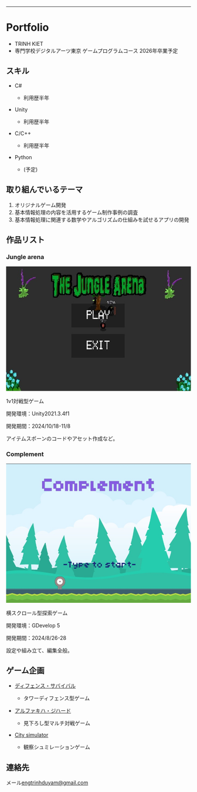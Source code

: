 
---

# Portfolio

- TRINH KIET
- 専門学校デジタルアーツ東京 ゲームプログラムコース 2026年卒業予定

## スキル
- C#
  - 利用歴半年
  
- Unity
  - 利用歴半年
  
- C/C++
  - 利用歴半年

- Python
  - (予定)
 


## 取り組んでいるテーマ
1. オリジナルゲーム開発
2. 基本情報処理の内容を活用するゲーム制作事例の調査
3. 基本情報処理に関連する数学やアルゴリズムの仕組みを試せるアプリの開発

## 作品リスト

### Jungle arena 

<img src="image/ja.jpg">

1v1対戦型ゲーム

開発環境：Unity2021.3.4f1

開発期間：2024/10/18-11/8

アイテムスポーンのコードやアセット作成など。



### Complement

<img src="image/comple.jpg">

横スクロール型探索ゲーム

開発環境：GDevelop 5

開発期間：2024/8/26-28

設定や組み立て、編集全般。

## ゲーム企画

- [ディフェンス・サバイバル](https://docs.google.com/document/d/1mk9Q53tuGsTcSPMYhIjri62daMnjRx_-NPrZvBtg-JA/edit?tab=t.0#heading=h.12trb5ab05a0)
  - タワーディフェンス型ゲーム
  
- [アルファキハ・ジハード](https://docs.google.com/document/d/1VfwVdwGhOv573GXRWZVq5DsWaT1lKF5MBNJ5bvQWbTo/edit?tab=t.0#heading=h.r3981z5d870u)
  -  見下ろし型マルチ対戦ゲーム

- [City simulator](Citysimulator.pdf)
  - 観察シュミレーションゲーム



## 連絡先
メール<engtrinhduyam@gmail.com>

